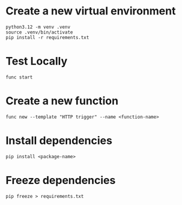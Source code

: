 
# Create a new virtual environment
```
python3.12 -m venv .venv
source .venv/bin/activate
pip install -r requirements.txt
```


# Test Locally

```
func start
```

# Create a new function
```
func new --template "HTTP trigger" --name <function-name>
```

# Install dependencies
```
pip install <package-name>
```

# Freeze dependencies
```
pip freeze > requirements.txt
```
